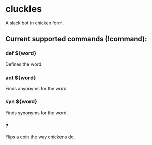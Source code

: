 # cluckles
A slack bot in chicken form.

## Current supported commands (!command):

### def ${word}
Defines the word.

### ant ${word}
Finds anyonyms for the word.

### syn ${word}
Finds synonyms for the word.

### ?
Flips a coin the way chickens do.
